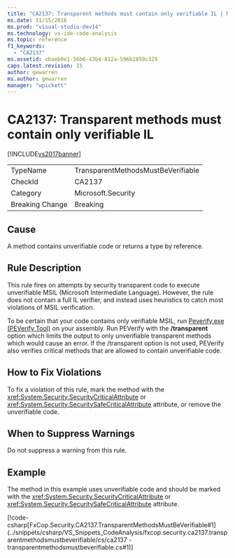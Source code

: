 ```yaml
---
title: "CA2137: Transparent methods must contain only verifiable IL | Microsoft Docs"
ms.date: 11/15/2016
ms.prod: "visual-studio-dev14"
ms.technology: vs-ide-code-analysis
ms.topic: reference
f1_keywords:
  - "CA2137"
ms.assetid: cbaeb0e1-56b6-43b4-812a-596b2859c329
caps.latest.revision: 15
author: gewarren
ms.author: gewarren
manager: "wpickett"
---
```

# CA2137: Transparent methods must contain only verifiable IL
[!INCLUDE[vs2017banner](../includes/vs2017banner.md)]

|||
|-|-|
|TypeName|TransparentMethodsMustBeVerifiable|
|CheckId|CA2137|
|Category|Microsoft.Security|
|Breaking Change|Breaking|

## Cause
 A method contains unverifiable code or returns a type by reference.

## Rule Description
 This rule fires on attempts by security transparent code to execute unverifiable MSIL (Microsoft Intermediate Language). However, the rule does not contain a full IL verifier, and instead uses heuristics to catch most violations of MSIL verification.

 To be certain that your code contains only verifiable MSIL, run [Peverify.exe (PEVerify Tool)](https://msdn.microsoft.com/library/f4f46f9e-8d08-4e66-a94b-0c69c9b0bbfa) on your assembly. Run PEVerify with the **/transparent** option which limits the output to only unverifiable transparent methods which would cause an error. If the /transparent option is not used, PEVerify also verifies critical methods that are allowed to contain unverifiable code.

## How to Fix Violations
 To fix a violation of this rule, mark the method with the <xref:System.Security.SecurityCriticalAttribute> or <xref:System.Security.SecuritySafeCriticalAttribute> attribute, or remove the unverifiable code.

## When to Suppress Warnings
 Do not suppress a warning from this rule.

## Example
 The method in this example uses unverifiable code and should be marked with the <xref:System.Security.SecurityCriticalAttribute> or <xref:System.Security.SecuritySafeCriticalAttribute> attribute.

 [!code-csharp[FxCop.Security.CA2137.TransparentMethodsMustBeVerifiable#1](../snippets/csharp/VS_Snippets_CodeAnalysis/fxcop.security.ca2137.transparentmethodsmustbeverifiable/cs/ca2137 - transparentmethodsmustbeverifiable.cs#1)]
